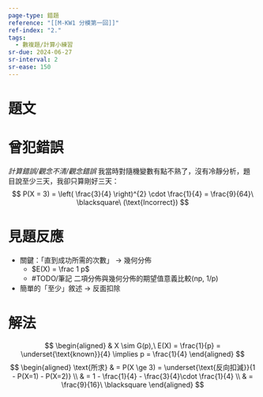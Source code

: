 ```yaml
---
page-type: 錯題
reference: "[[M-KW1 分模第一回]]"
ref-index: "2."
tags:
  - 數複題/計算小練習
sr-due: 2024-06-27
sr-interval: 2
sr-ease: 150
---
```

# 題文

# 曾犯錯誤
*計算錯誤/觀念不清/觀念錯誤*
我當時對隨機變數有點不熟了，沒有冷靜分析，題目說至少三天，我卻只算剛好三天：
$$
P(X = 3) = \left( \frac{3}{4} \right)^{2} \cdot \frac{1}{4} = \frac{9}{64}\ \blacksquare\ (\text{Incorrect}) 
$$

# 見題反應
- 關鍵：「直到成功所需的次數」 -> 幾何分佈
	- $E(X) = \frac 1 p$
	- #TODO/筆記 二項分佈與幾何分佈的期望值意義比較(np, 1/p)
- 簡單的「至少」敘述 -> 反面扣除

# 解法
$$
\begin{aligned}
 & X \sim G(p),\ E(X) = \frac{1}{p} = \underset{\text{known}}{4} \implies p = \frac{1}{4}
\end{aligned}
$$
$$
\begin{aligned}
\text{所求} &  = P(X \ge 3) = \underset{\text{反向扣減}}{1 - P(X=1) - P(X=2)} \\
 & = 1 - \frac{1}{4} - \frac{3}{4}\cdot \frac{1}{4} \\
 & = \frac{9}{16}\ \blacksquare
\end{aligned}
$$
